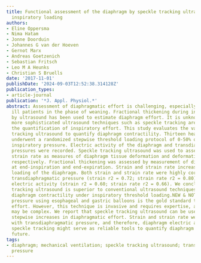 ```yaml
---
title: Functional assessment of the diaphragm by speckle tracking ultrasound during
  inspiratory loading
authors:
- Eline Oppersma
- Nima Hatam
- Jonne Doorduin
- Johannes G van der Hoeven
- Gernot Marx
- Andreas Goetzenich
- Sebastian Fritsch
- Leo M A Heunks
- Christian S Bruells
date: '2017-11-01'
publishDate: '2024-09-03T12:52:38.314128Z'
publication_types:
- article-journal
publication: '*J. Appl. Physiol.*'
abstract: Assessment of diaphragmatic effort is challenging, especially in critically
  ill patients in the phase of weaning. Fractional thickening during inspiration assessed
  by ultrasound has been used to estimate diaphragm effort. It is unknown whether
  more sophisticated ultrasound techniques such as speckle tracking are superior in
  the quantification of inspiratory effort. This study evaluates the validity of speckle
  tracking ultrasound to quantify diaphragm contractility. Thirteen healthy volunteers
  underwent a randomized stepwise threshold loading protocol of 0-50% of the maximal
  inspiratory pressure. Electric activity of the diaphragm and transdiaphragmatic
  pressures were recorded. Speckle tracking ultrasound was used to assess strain and
  strain rate as measures of diaphragm tissue deformation and deformation velocity,
  respectively. Fractional thickening was assessed by measurement of diaphragm thickness
  at end-inspiration and end-expiration. Strain and strain rate increased with progressive
  loading of the diaphragm. Both strain and strain rate were highly correlated to
  transdiaphragmatic pressure (strain r2 = 0.72; strain rate r2 = 0.80) and diaphragm
  electric activity (strain r2 = 0.60; strain rate r2 = 0.66). We conclude that speckle
  tracking ultrasound is superior to conventional ultrasound techniques to estimate
  diaphragm contractility under inspiratory threshold loading.NEW & NOTEWORTHY Transdiaphragmatic
  pressure using esophageal and gastric balloons is the gold standard to assess diaphragm
  effort. However, this technique is invasive and requires expertise, and the interpretation
  may be complex. We report that speckle tracking ultrasound can be used to detect
  stepwise increases in diaphragmatic effort. Strain and strain rate were highly correlated
  with transdiaphragmatic pressure, and therefore, diaphragm electric activity and
  speckle tracking might serve as reliable tools to quantify diaphragm effort in the
  future.
tags:
- diaphragm; mechanical ventilation; speckle tracking ultrasound; transdiaphragmatic
  pressure
---
```

